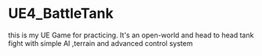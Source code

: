 # UE4_BattleTank
this is my  UE Game for practicing. It's an open-world and head to head tank fight with simple AI ,terrain and advanced control system
